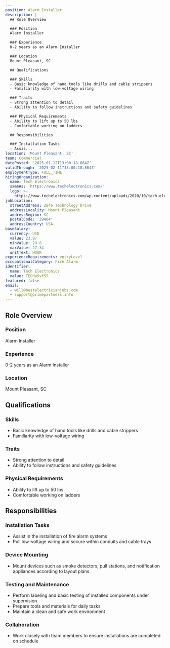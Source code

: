 ```yaml
---
position: Alarm Installer
description: |-
  ## Role Overview

  ### Position
  Alarm Installer

  ### Experience
  0-2 years as an Alarm Installer

  ### Location
  Mount Pleasant, SC

  ## Qualifications

  ### Skills
  - Basic knowledge of hand tools like drills and cable strippers
  - Familiarity with low-voltage wiring

  ### Traits
  - Strong attention to detail
  - Ability to follow instructions and safety guidelines

  ### Physical Requirements
  - Ability to lift up to 50 lbs
  - Comfortable working on ladders

  ## Responsibilities

  ### Installation Tasks
  - Assis...
location: 'Mount Pleasant, SC'
team: Commercial
datePosted: '2025-01-12T13:00:18.864Z'
validThrough: '2025-02-11T13:00:18.864Z'
employmentType: FULL_TIME
hiringOrganization:
  name: Tech Electronics
  sameAs: 'https://www.techelectronics.com/'
  logo: >-
    https://www.techelectronics.com/wp-content/uploads/2020/10/tech-electronics-logo.png
jobLocation:
  streetAddress: 2846 Technology Drive
  addressLocality: Mount Pleasant
  addressRegion: SC
  postalCode: '29464'
  addressCountry: USA
baseSalary:
  currency: USD
  value: 23.97
  minValue: 20.6
  maxValue: 27.34
  unitText: HOUR
experienceRequirements: entryLevel
occupationalCategory: Fire Alarm
identifier:
  name: Tech Electronics
  value: TECHa5vf55
featured: false
email:
  - will@bestelectricianjobs.com
  - support@primepartners.info
---
```




## Role Overview

### Position
Alarm Installer

### Experience
0-2 years as an Alarm Installer

### Location
Mount Pleasant, SC

## Qualifications

### Skills
- Basic knowledge of hand tools like drills and cable strippers
- Familiarity with low-voltage wiring

### Traits
- Strong attention to detail
- Ability to follow instructions and safety guidelines

### Physical Requirements
- Ability to lift up to 50 lbs
- Comfortable working on ladders

## Responsibilities

### Installation Tasks
- Assist in the installation of fire alarm systems
- Pull low-voltage wiring and secure within conduits and cable trays

### Device Mounting
- Mount devices such as smoke detectors, pull stations, and notification appliances according to layout plans

### Testing and Maintenance
- Perform labeling and basic testing of installed components under supervision
- Prepare tools and materials for daily tasks
- Maintain a clean and safe work environment

### Collaboration
- Work closely with team members to ensure installations are completed on schedule